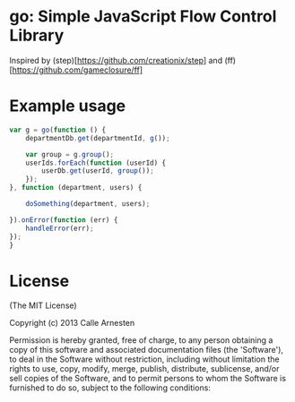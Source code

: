# go: Simple JavaScript Flow Control Library

Inspired by (step)[https://github.com/creationix/step] and (ff)[https://github.com/gameclosure/ff]

# Example usage

```javascript
var g = go(function () {
    departmentDb.get(departmentId, g());

    var group = g.group();
    userIds.forEach(function (userId) {
        userDb.get(userId, group());
    });
}, function (department, users) {

    doSomething(department, users);

}).onError(function (err) {
    handleError(err);
});
}
```

# License

(The MIT License)

Copyright (c) 2013 Calle Arnesten

Permission is hereby granted, free of charge, to any person obtaining a copy of this software and associated documentation files (the 'Software'), to deal in the Software without restriction, including without limitation the rights to use, copy, modify, merge, publish, distribute, sublicense, and/or sell copies of the Software, and to permit persons to whom the Software is furnished to do so, subject to the following conditions:
